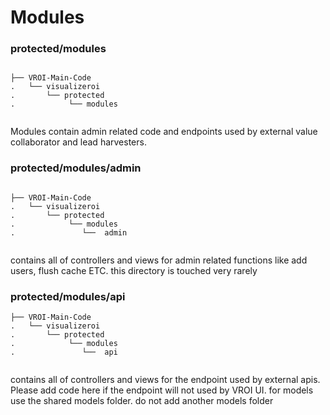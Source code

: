 # Modules 

### protected/modules

```

├── VROI-Main-Code
.   └── visualizeroi
.       └── protected
.            └── modules


```

Modules contain admin related code  and endpoints used by external value collaborator  and lead harvesters.  



### protected/modules/admin

```

├── VROI-Main-Code
.   └── visualizeroi
.       └── protected
.            └── modules
.               └──  admin


```

contains all of controllers and views for admin related functions like add users, flush cache ETC. this directory is touched very rarely  

### protected/modules/api

```
├── VROI-Main-Code
.   └── visualizeroi
.       └── protected
.            └── modules
.               └──  api


```

contains all of controllers and views for the endpoint used by external apis. Please add code here if the endpoint will not used by VROI UI. for models use the shared models folder. do not add another models folder 

